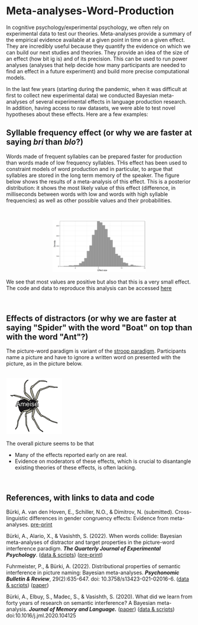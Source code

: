 # Meta-analyses-Word-Production

In cognitive psychology/experimental psychology, we often rely on experimental data to test our theories. Meta-analyses provide a summary of the empirical evidence available at a given point in time on a given effect. They are incredibly useful because they quantify the evidence on which we can build our next studies and theories. They provide an idea of the size of an effect (how bit ig is) and of its precision. This can be used to run power analyses (analyses that help decide how many participants are needed to find an effect in a future experiment) and build more precise computational models.

In the last few years (starting during the pandemic, when it was difficult at first to collect new experimental data) we conducted Bayesian meta-analyses of several experimental effects in language production research. In addition, having access to raw datasets, we were able to test novel hypotheses about these effects. Here are a few examples:



## Syllable frequency effect (or why we are faster at saying _bri_ than _blo_?)
Words made of frequent syllables can be prepared faster for production than words made of low frequency syllables. THis effect has been used to constraint models of word production and in particular, to argue that syllables are stored in the long term memory of the speaker. The figure below shows the results of a meta-analysis of this effect. This is a posterior distribution: it shows the most likely value of this effect (difference, in milliseconds between words with low and words with high syllable frequencies) as well as other possible values and their probabilities.

<br>

<p align="center">

<img src="./Post_Distr_an1.png" width=50% height=50%>
 
<br>

We see that most values are positive but also that this is a very small effect. 
The code and data to reproduce this analysis can be accessed [here](https://osf.io/4nmbj/)


<br>
  
## Effects of distractors (or why we are faster at saying "Spider" with the word "Boat" on top than with the word "Ant"?)
The picture-word paradigm is variant of the [stroop paradigm](https://www.psytoolkit.org/experiment-library/stroop.html). Participants name a picture and have to ignore a written word on presented with the picture, as in the picture below. 
 
<br>

 
<img src="./038_Spinne_SemRelated.png" width=30% height=30%>
 

<br>

The overall picture seems to be that
- Many of the effects reported early on are real. 
- Evidence on moderators of these effects, which is crucial to disantangle existing theories of these effects, is often lacking. 
  
  
<br>

## References, with links to data and code

Bürki, A. van den Hoven, E., Schiller, N.O., & Dimitrov, N. (submitted). Cross-linguistic differences in gender congruency effects: Evidence from meta-analyses. [pre-print](https://arxiv.org/abs/2109.03490)  

Bürki, A., Alario, X., & Vasishth, S. (2022). When words collide: Bayesian meta-analyses of distractor and target properties in the picture-word interference paradigm. _**The Quarterly Journal of Experimental Psychology**_. ([data & scripts](https://osf.io/sjn5b/)) ([pre-print](https://arxiv.org/abs/2008.03972))
  
Fuhrmeister, P., & Bürki, A. (2022). Distributional properties of semantic interference in picture naming: Bayesian meta-analyses.  _**Psychonomic Bulletin & Review**_, 29(2):635-647. doi: 10.3758/s13423-021-02016-6. 
([data & scripts](https://osf.io/v2fx5/)) ([paper](https://link.springer.com/article/10.3758/s13423-021-02016-6))
  
Bürki, A., Elbuy, S., Madec, S., & Vasishth, S. (2020). What did we learn from forty years of research on semantic interference? A Bayesian meta-analysis. _**Journal of Memory and Language.**_ ([paper](https://www.sciencedirect.com/science/article/pii/S0749596X20300395)) ([data & scripts](https://osf.io/k6f4c/)) doi:10.1016/j.jml.2020.104125

 
  



 




